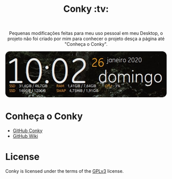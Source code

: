 <h1 align="center">Conky :tv:</h1><br/>
<p align="center">Pequenas modificações feitas para meu uso pessoal em meu Desktop, o projeto não foi criado por mim para conhecer o projeto desça a página até "Conheça o Conky".</p>

<p align="center">
  <img src="img/conkyImg.png">
</p>

Conheça o Conky
=================

* <a href="https://github.com/brndnmtthws/conky">GitHub Conky</a>
* <a href="https://github.com/brndnmtthws/conky/wiki">GitHub Wiki</a>

License
=================

Conky is licensed under the terms of the <a href="https://github.com/brndnmtthws/conky/blob/master/LICENSE">GPLv3</a> license.


